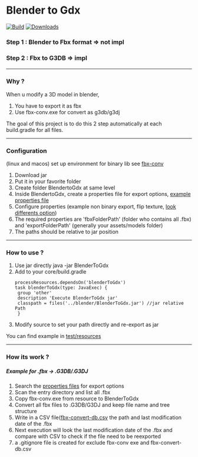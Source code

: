 # Blender to Gdx
[![Build](https://github.com/fabiitch/BlenderToGdx/workflows/Java%20CI/badge.svg?branch=master)](https://github.com/fabiitch/BlenderToGdx/actions/workflows/gradle.yml)
[![Downloads](https://img.shields.io/github/downloads/fabiitch/BlenderToGdx/total.svg)](https://github.com/fabiitch/BlenderToGdx/releases)

### Step 1 : Blender to Fbx format => not impl
### Step 2 : Fbx to G3DB =>  impl
#### 
****
### Why ?
When u modify a 3D model in blender, 
1) You have to export it as fbx
2) Use fbx-conv.exe for convert as g3db/g3dj 

The goal of this project is to do this 2 step automatically at each build.gradle for all files.
****
### Configuration
(linux and macos) set up environment for binary lib see [fbx-conv](https://github.com/libgdx/fbx-conv)
1) Download jar
2) Put it in your favorite folder
3) Create folder BlendertoGdx at same level
4) Inside BlendertoGdx, create a properties file for export options, [example properties file](src/test/resources/fbx/fullTest/BlenderToGdx/fbx-to-gdx.properties)
5) Configure properties (example non binary export, flip texture, [look differents option](https://github.com/libgdx/fbx-conv))
6) The required properties are 'fbxFolderPath' (folder who contains all .fbx) and 'exportFolderPath' (generally your assets/models folder)
7) The paths should be relative to jar position
****
### How to use ?
1) Use jar directly java -jar BlenderToGdx
2) Add to your core/build.gradle 
   ```
   processResources.dependsOn('blenderToGdx')
   task blenderToGdx(type: JavaExec) {
    group 'other'
    description 'Execute BlenderToGdx jar'
    classpath = files('../blender/BlenderToGdx.jar') //jar relative Path
    }
   ```
3) Modify source to set your path directly and re-export as jar

You can find example in [test/resources](src/test/resources/fbx/fullTest)

****
### How its work ? 
##### Example for .fbx -> .G3DB/.G3DJ
1) Search the [properties files](src/test/resources/fbx/fullTest/BlenderToGdx/fbx-to-gdx.properties) for export options
2) Scan the entry directory and list all .fbx
3) Copy fbx-conv.exe from resource to BlenderToGdx   
4) Convert all fbx files to .G3DB/G3DJ and keep file name and tree structure
5) Write in a CSV file([fbx-convert-db.csv](src/test/resources/fbx/fullTest/BlenderToGdx/fbx-to-gdx-db.csv) the path and last modification date of the .fbx
6) Next execution will look the last modification date of the .fbx and compare with CSV to check if the file need to be reexported
7) a .gitignore file is created for exclude fbx-conv exe and fbx-convert-db.csv
